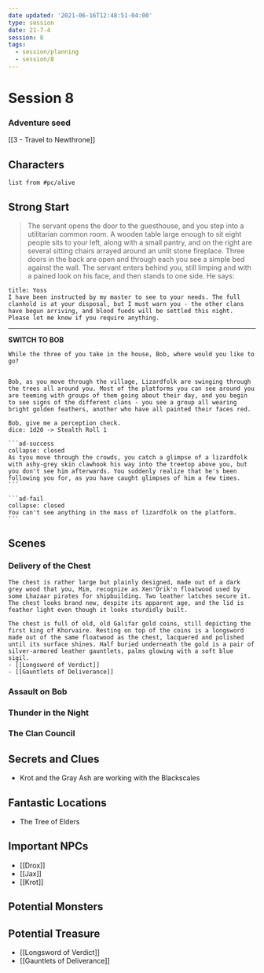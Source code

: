 ```yaml
---
date updated: '2021-06-16T12:48:51-04:00'
type: session
date: 21-7-4
session: 8
tags:
  - session/planning
  - session/8
---
```


# Session 8
### Adventure seed
[[3 - Travel to Newthrone]]

## Characters

```dataview
list from #pc/alive 
```

## Strong Start
> The servant opens the door to the guesthouse, and you step into a utilitarian common room. A wooden table large enough to sit eight people sits to your left, along with a small pantry, and on the right are several sitting chairs arrayed around an unlit stone fireplace. Three doors in the back are open and through each you see a simple bed against the wall. The servant enters behind you, still limping and with a pained look on his face, and then stands to one side. He says: 

```ad-quote
title: Yoss
I have been instructed by my master to see to your needs. The full clanhold is at your disposal, but I must warn you - the other clans have begun arriving, and blood fueds will be settled this night. Please let me know if you require anything.
```

---
**SWITCH TO BOB**

````ad-info
While the three of you take in the house, Bob, where would you like to go?
````

````ad-info

Bob, as you move through the village, Lizardfolk are swinging through the trees all around you. Most of the platforms you can see around you are teeming with groups of them going about their day, and you begin to see signs of the different clans - you see a group all wearing bright golden feathers, another who have all painted their faces red.

Bob, give me a perception check.
dice: 1d20 -> Stealth Roll 1

```ad-success
collapse: closed
As tyou move through the crowds, you catch a glimpse of a lizardfolk with ashy-grey skin clawhook his way into the treetop above you, but you don't see him afterwards. You suddenly realize that he's been following you for, as you have caught glimpses of him a few times.
```

```ad-fail
collapse: closed
You can't see anything in the mass of lizardfolk on the platform.
```

````

## Scenes

### Delivery of the Chest

```ad-treasure
The chest is rather large but plainly designed, made out of a dark grey wood that you, Mim, recognize as Xen'Drik'n floatwood used by some Lhazaar pirates for shipbuilding. Two leather latches secure it. The chest looks brand new, despite its apparent age, and the lid is feather light even though it looks sturdidly built.

The chest is full of old, old Galifar gold coins, still depicting the first king of Khorvaire. Resting on top of the coins is a longsword made out of the same floatwood as the chest, lacquered and polished until its surface shines. Half buried underneath the gold is a pair of silver-armored leather gauntlets, palms glowing with a soft blue sigil.
- [[Longsword of Verdict]]
- [[Gauntlets of Deliverance]]
```

### Assault on Bob


### Thunder in the Night


### The Clan Council

## Secrets and Clues

- Krot and the Gray Ash are working with the Blackscales

## Fantastic Locations
- The Tree of Elders

## Important NPCs
- [[Drox]]
- [[Jax]]
- [[Krot]]

## Potential Monsters


## Potential Treasure
- [[Longsword of Verdict]]
- [[Gauntlets of Deliverance]]